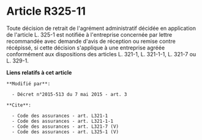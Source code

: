 # Article R325-11

Toute décision de retrait de l'agrément administratif décidée en application de l'article L. 325-1 est notifiée à
l'entreprise concernée par lettre recommandée avec demande d'avis de réception ou remise contre récépissé, si cette décision
s'applique à une entreprise agréée conformément aux dispositions des articles L. 321-1, L. 321-1-1, L. 321-7 ou L. 329-1.

**Liens relatifs à cet article**

	**Modifié par**:

	  - Décret n°2015-513 du 7 mai 2015 - art. 3

	**Cite**:

	  - Code des assurances - art. L321-1
	  - Code des assurances - art. L321-1-1
	  - Code des assurances - art. L321-7 (V)
	  - Code des assurances - art. L325-1 (V)
